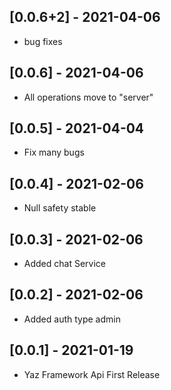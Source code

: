 
## [0.0.6+2] - 2021-04-06

* bug fixes

## [0.0.6] - 2021-04-06

* All operations move to "server"


## [0.0.5] - 2021-04-04

* Fix many bugs

## [0.0.4] - 2021-02-06

* Null safety stable

## [0.0.3] - 2021-02-06

* Added chat Service

## [0.0.2] - 2021-02-06

* Added auth type admin


## [0.0.1] - 2021-01-19

* Yaz Framework Api First Release

